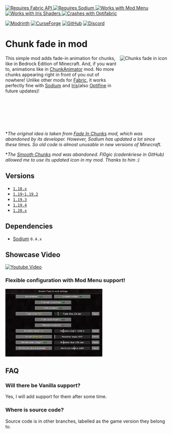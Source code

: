 [Sodium]: https://modrinth.com/mod/sodium
[Smooth Chunks]: https://modrinth.com/mod/smooth-chunks
[ChunkAnimator]: https://www.curseforge.com/minecraft/mc-mods/chunk-animator
[Fabric]: https://fabricmc.net
[Optifine]: https://www.optifine.net
[Fade In Chunks]: https://modrinth.com/mod/fade-in-chunks
[Iris]: https://modrinth.com/mod/iris
<a href="https://modrinth.com/mod/fabric-api">
<img width="150" src="https://raw.githubusercontent.com/kerudion/chunksfadein/main/readme-assets/req_fabric.png" alt="Requires Fabric API">
</a>
<a href="https://modrinth.com/mod/sodium">
<img width="150" src="https://raw.githubusercontent.com/kerudion/chunksfadein/main/readme-assets/req_sodium.png" alt="Requires Sodium">
</a>
<a href="https://modrinth.com/mod/modmenu">
<img width="150" src="https://raw.githubusercontent.com/kerudion/chunksfadein/main/readme-assets/works_modmenu.png" alt="Works with Mod Menu">
</a>
<a href="https://modrinth.com/mod/iris">
<img width="150" src="https://raw.githubusercontent.com/kerudion/chunksfadein/main/readme-assets/works_iris.png" alt="Works with Iris Shaders">
</a>
<a href="https://www.curseforge.com/minecraft/mc-mods/optifabric">
<img width="150" src="https://raw.githubusercontent.com/kerudion/chunksfadein/main/readme-assets/crashes_opti.png" alt="Crashes with Optifabric">
</a>

[![Modrinth](https://img.shields.io/modrinth/dt/chunks-fade-in?style=for-the-badge&color=green&logo=data%3Aimage%2Fpng%3Bbase64%2CiVBORw0KGgoAAAANSUhEUgAAABAAAAAQCAMAAAAoLQ9TAAABvFBMVEUAAAD%2FAP8AojwA6f%2F%2F%2BAAA%2F%2FYA%2F3zC8wAA2FkA21MA2VwA0VoA1lcA11YA6FH%2FAP8A0V4A1U8A0lkA1lMA2VYAzmIAylkA008AzlwAy1IA2FkA2GMA1VgA1VIA1VoAzkwAy2AA004A1VEA3VsAzFoA110A12wA110A3VYA1W4Av1EAz0gA22wAzoMA3EsA2W4A%2F0AA%2BlAA%2F4QAtDkA%2FyQA%2F80AhqoiEMX%2FpAAA02AA2FgA3WEA3VoA32oA214A2V0A1VgA1GYA21oA21IAzFEA0l4A1FsA1VgA2WEAzVAA0FYA0FEAz2EA2E8A1WIA11oA1mEA0l0A0lUA2mAA1lwAylUAz1cA0mMA1lAA41cA1UwA21sA41oA0lgA4F4Az1cAyEsA1l0A4l8A3lYAzloA6WUA0EsAyEsA2FAA1jwAyF4Az1oA524A2VEA0VwA9VkAv1cA2UIA4mcA5H0A2zoAzjEAx0wA7mAAxV4A%2FG8A2l8A1E0A10wAxF4AwDQAy0sAtxcAyWIAtkAO1QAA8VoAqHwA%2FzwA33AAtVIA0YkgtQAA%2F8W2wgAA%2F6UA7u7%2FiwAAs%2F%2BAALMgYAD%2FACRxTWCJAAAAlHRSTlMABBMLCAYFBero4d7CuRUI6%2Bnj4N%2Fe29vW1by7t7eyrKuilZSHhm5mW1pZVVFBPTkaGA4NCwoKCAXy8e%2Fr6Ofm5uXl4%2BPh4eHc3NnZ2NjX19bW0czIvba0raWkoqKfkpCLiYSDgn59fXx8eHRra2RkZGRhYF1dW1hUU1NTTUlFREM5ODclIyIgHxwYFhURDwsKCggHjU6V5wAAAP5JREFUGNMFwQNixAAABMCNT0nOtm3Vtm3btm1%2FuDOgAQiHHusdG0sBaQ4MssFBeYMulnE6rvIAvos7jVrF5DmVtquMfo4AETE1e5Nf3HvmcaVSdgSkrJJ5irid4S8gLNaaSQS6FPfY6ymvOP5kyIG2fbiVs7jprHbFi4DoaxmHzbiOS0kfSeD3BVvqIVj0EfbU1J34CLmmqbDGjJEqt7ddWtdvl8tXmeXSKRy0GppqPA6JRuYjn3lZGIJT2nEiPmxsxjl2rcTyCiKk1y5RBRoiOVemi9LAm79XqlgIJvIBlWEbLLLInQ3Xq5VjiNqu%2FxgABPC0O8GPFn6SOdD4BwrbMVMNbnOUAAAAAElFTkSuQmCC)](https://modrinth.com/mod/chunks-fade-in)
[![CurseForge](https://cf.way2muchnoise.eu/full_720811_downloads.svg?badge_style=for_the_badge)](https://www.curseforge.com/minecraft/mc-mods/chunks-fade-in)
[![GitHub](https://img.shields.io/github/downloads/kerudion/chunksfadein/total?color=lightgrey&logo=github&style=for-the-badge)](https://github.com/kerudion/chunksfadein/releases)
[![Discord](https://img.shields.io/discord/1052166699924856852?style=for-the-badge&color=informational&logo=discord)](https://discord.gg/fPbPhrQNSz)
# Chunk fade in mod
<img height="200" align="right" src="readme-assets/icon.png" alt="Chunks fade in icon"> 

This simple mod adds fade-in animation for chunks, like in Bedrock Edition of Minecraft. And, if you want to, animations like in [ChunkAnimator] mod.
No more chunks appearing right in front of you out of nowhere! Unlike other mods for [Fabric], it works perfectly fine with [Sodium] and [Iris](also [Optifine] in future updates)! 

\
\
\
\
\
\
**The original idea is taken from [Fade In Chunks] mod, which was abandoned by its developer. However, Sodium has updated a lot since these times. So old code is almost unusable in new versions of Minecraft.*

**The [Smooth Chunks] mod was abandoned. Fl0gic (cadenkriese in GitHub) allowed me to use its updated icon in my mod. Thanks to him :)*

## Versions
- [`1.18.x`](https://github.com/kerudion/chunksfadein/releases/tag/v1.0.6-1.18)
- [`1.19`-`1.19.2`](https://github.com/kerudion/chunksfadein/releases/tag/v3.0.11-1.19)
- [`1.19.3`](https://github.com/kerudion/chunksfadein/releases/tag/v2.0.11-1.19.3)
- [`1.19.4`](https://github.com/kerudion/chunksfadein/releases/tag/v1.0.3-1.19.4)
- [`1.20.x`](https://github.com/kerudion/chunksfadein/releases/tag/v1.0.1-1.20)

## Dependencies
- [Sodium] `0.4.x`

## Showcase Video
[![Youtube Video](http://img.youtube.com/vi/CanA5ADOis0/0.jpg)](https://www.youtube.com/watch?v=CanA5ADOis0)

### Flexible configuration with Mod Menu support!
<img src="https://github.com/kerudion/chunksfadein/blob/main/readme-assets/config.png?raw=true" width="60%">

## FAQ
### Will there be Vanilla support?
Yes, I will add support for them after some time.
### Where is source code?
Source code is in other branches, labelled as the game version they belong to.
